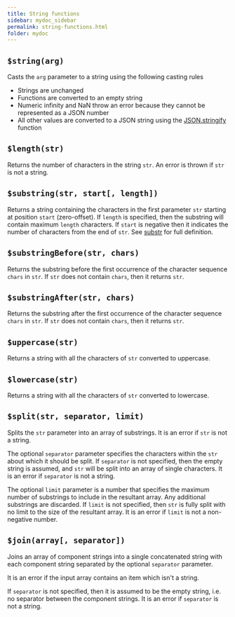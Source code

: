 ```yaml
---
title: String functions
sidebar: mydoc_sidebar
permalink: string-functions.html
folder: mydoc
---
```


## `$string(arg)`

Casts the `arg` parameter to a string using the following casting rules
   - Strings are unchanged
   - Functions are converted to an empty string
   - Numeric infinity and NaN throw an error because they cannot be represented as a JSON number
   - All other values are converted to a JSON string using the [JSON.stringify](https://developer.mozilla.org/en/docs/Web/JavaScript/Reference/Global_Objects/JSON/stringify) function
   
## `$length(str)`

Returns the number of characters in the string `str`.  An error is thrown if `str` is not a string.
   
## `$substring(str, start[, length])`

Returns a string containing the characters in the first parameter `str` starting at position `start` (zero-offset).  If `length` is specified, then the substring will contain maximum `length` characters.  If `start` is negative then it indicates the number of characters from the end of `str`.  See [substr](https://developer.mozilla.org/en-US/docs/Web/JavaScript/Reference/Global_Objects/String/substr) for full definition.

## `$substringBefore(str, chars)`

Returns the substring before the first occurrence of the character sequence `chars` in `str`.  If `str` does not contain `chars`, then it returns `str`.

## `$substringAfter(str, chars)`

Returns the substring after the first occurrence of the character sequence `chars` in `str`.  If `str` does not contain `chars`, then it returns `str`.


## `$uppercase(str)`

Returns a string with all the characters of `str` converted to uppercase.


## `$lowercase(str)`

Returns a string with all the characters of `str` converted to lowercase.


## `$split(str, separator, limit)`

Splits the `str` parameter into an array of substrings.  It is an error if `str` is not a string.

The optional `separator` parameter specifies the characters within the `str` about which it should be split. If `separator` is not specified, then the empty string is assumed, and `str` will be split into an array of single characters.  It is an error if `separator` is not a string.

The optional `limit` parameter is a number that specifies the maximum number of substrings to  include in the resultant array.  Any additional substrings are discarded.  If `limit` is not  specified, then `str` is fully split with no limit to the size of the resultant array.  It is an error if `limit` is not a non-negative number. 
 
## `$join(array[, separator])`

Joins an array of component strings into a single concatenated string with each component string separated by the optional `separator` parameter.

It is an error if the input array contains an item which isn't a string.

If `separator` is not specified, then it is assumed to be the empty string, i.e. no separator between the component strings.  It is an error if `separator` is not a string.

